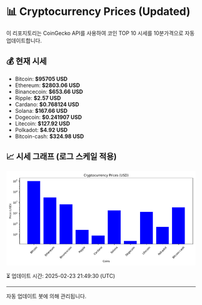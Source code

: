 
# 📊 Cryptocurrency Prices (Updated)

이 리포지토리는 CoinGecko API를 사용하여 코인 TOP 10 시세를 10분가격으로 자동 업데이트합니다.

## 💰 현재 시세
- Bitcoin: **$95705 USD**
- Ethereum: **$2803.06 USD**
- Binancecoin: **$653.66 USD**
- Ripple: **$2.57 USD**
- Cardano: **$0.768124 USD**
- Solana: **$167.66 USD**
- Dogecoin: **$0.241907 USD**
- Litecoin: **$127.92 USD**
- Polkadot: **$4.92 USD**
- Bitcoin-cash: **$324.98 USD**

## 📈 시세 그래프 (로그 스케일 적용)
![Crypto Prices](crypto_prices.png)

⏳ 업데이트 시간: 2025-02-23 21:49:30 (UTC)

---
자동 업데이트 봇에 의해 관리됩니다.
